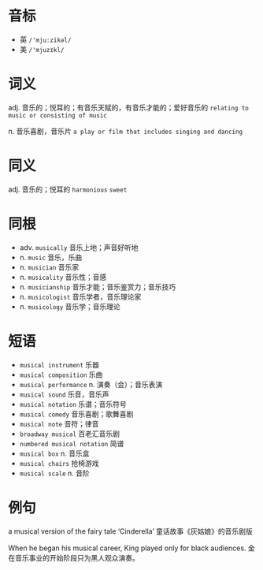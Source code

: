 # 音标

- 英 `/'mjuːzikəl/`
- 美 `/'mjuzɪkl/`

# 词义

adj. 音乐的；悦耳的；有音乐天赋的，有音乐才能的；爱好音乐的
`relating to music or consisting of music`

n. 音乐喜剧，音乐片
`a play or film that includes singing and dancing`

# 同义

adj. 音乐的；悦耳的
`harmonious` `sweet`

# 同根

- adv. `musically` 音乐上地；声音好听地
- n. `music` 音乐，乐曲
- n. `musician` 音乐家
- n. `musicality` 音乐性；音感
- n. `musicianship` 音乐才能；音乐鉴赏力；音乐技巧
- n. `musicologist` 音乐学者，音乐理论家
- n. `musicology` 音乐学；音乐理论

# 短语

- `musical instrument` 乐器
- `musical composition` 乐曲
- `musical performance` n. 演奏（会）；音乐表演
- `musical sound` 乐音，音乐声
- `musical notation` 乐谱；音乐符号
- `musical comedy` 音乐喜剧；歌舞喜剧
- `musical note` 音符；律音
- `broadway musical` 百老汇音乐剧
- `numbered musical notation` 简谱
- `musical box` n. 音乐盒
- `musical chairs` 抢椅游戏
- `musical scale` n. 音阶

# 例句

a musical version of the fairy tale ‘Cinderella’
童话故事《灰姑娘》的音乐剧版

When he began his musical career, King played only for black audiences.
金在音乐事业的开始阶段只为黑人观众演奏。


